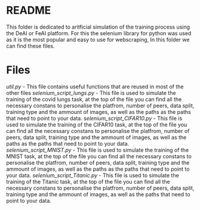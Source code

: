 # README

This folder is dedicated to aritficial simulation of the training process using the DeAI or FeAI platform. For this the selenium library for python was used as it is the most popular and easy to use for webscraping, In this folder we can find these files.


# Files

*util.py* - This file contains useful functions that are reused in most of the other files
*selenium_script_lungs.py* - This file is used to simulate the training of the covid lungs task, at the top of the file you can find all the necessary constans to personalise the platfrom, number of peers, data split, training type and the ammount of images, as well as the paths as the paths that need to point to your data.
*selenium_script_CIFAR10.py* - This file is used to simulate the training of the CIFAR10 task, at the top of the file you can find all the necessary constans to personalise the platfrom, number of peers, data split, training type and the ammount of images, as well as the paths as the paths that need to point to your data.
*selenium_script_MNIST.py* - This file is used to simulate the training of the MNIST task, at the top of the file you can find all the necessary constans to personalise the platfrom, number of peers, data split, training type and the ammount of images, as well as the paths as the paths that need to point to your data.
*selenium_script_Titanic.py* - This file is used to simulate the training of the Titanic task, at the top of the file you can find all the necessary constans to personalise the platfrom, number of peers, data split, training type and the ammount of images, as well as the paths that need to point to your data.

